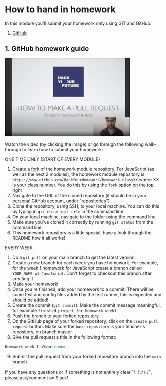 # How to hand in homework

In this module you'll submit your homework only using GIT and GitHub.

1. [GitHub](https://www.github.com/HackYourFuture/JavaScript)

## 1. GitHub homework guide

<a href="http://www.youtube.com/watch?feature=player_embedded&v=CpYARPYGQU8" target="_blank"><img src="./assets/submit-homework.png" width="400" height="250" alt="HYF Video" /></a>

Watch the video (by clicking the image) or go through the following walk-through to learn how to submit your homework:

ONE TIME ONLY (START OF EVERY MODULE)

1. Create a [fork](https://help.github.com/en/articles/fork-a-repo) of the homework module repository. For JavaScript (as well as the next 2 modules), the homework module repository is `https://www.github.com/HackYourHomework/Homework-classXX` where XX is your class number. You do this by using the `fork` option on the top right
2. Navigate to the URL of the cloned repository (it should be in your personal GitHub account, under "repositories")
3. Clone the repository, using SSH, to your local machine. You can do this by typing in `git clone <git url>` in the command line
4. On your local machine, navigate to the folder using the command line
5. Make sure you've cloned it correctly by running `git status` from the command line.
6. This homework repository is a little special, have a look through the README how it all works!

EVERY WEEK

1. Do a `git pull` on your main branch to get the latest version.
2. Create a new branch for each week you have homework. For example, for the week 1 homework for JavaScript create a branch called `YOUR_NAME-w1-JavaScript`. Don't forget to checkout this branch after creating it.
3. Make your homework!
4. Once you're finished, add your homework to a commit. There will be some test and config files added by the test runner, this is expected and should be added!
5. Create the commit (`git commit`). Make the commit message meaningful, for example `finished project for homework week1`.
6. Push the branch to your forked repository
7. On the GitHub page of your forked repository, click on the `create pull request` button. Make sure the `base repository` is your teacher's repository, on branch master
8. Give the pull request a title in the following format:

```markdown
Homework week 1 <Your name>
```

9. Submit the pull request from your forked repository branch into the `main` branch

If you have any questions or if something is not entirely clear ¯\\\_(ツ)\_/¯, please ask/comment on Slack!
